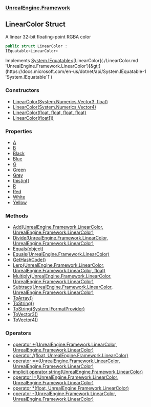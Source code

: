 ### [UnrealEngine.Framework](./UnrealEngine-Framework.md 'UnrealEngine.Framework')
## LinearColor Struct
A linear 32-bit floating-point RGBA color  
```csharp
public struct LinearColor :
IEquatable<LinearColor>
```
Implements [System.IEquatable&lt;](https://docs.microsoft.com/en-us/dotnet/api/System.IEquatable-1 'System.IEquatable`1')[LinearColor](./LinearColor.md 'UnrealEngine.Framework.LinearColor')[&gt;](https://docs.microsoft.com/en-us/dotnet/api/System.IEquatable-1 'System.IEquatable`1')  
### Constructors
- [LinearColor(System.Numerics.Vector3, float)](./LinearColor-LinearColor(Vector3_float).md 'UnrealEngine.Framework.LinearColor.LinearColor(System.Numerics.Vector3, float)')
- [LinearColor(System.Numerics.Vector4)](./LinearColor-LinearColor(Vector4).md 'UnrealEngine.Framework.LinearColor.LinearColor(System.Numerics.Vector4)')
- [LinearColor(float, float, float, float)](./LinearColor-LinearColor(float_float_float_float).md 'UnrealEngine.Framework.LinearColor.LinearColor(float, float, float, float)')
- [LinearColor(float[])](./LinearColor-LinearColor(float--).md 'UnrealEngine.Framework.LinearColor.LinearColor(float[])')
### Properties
- [A](./LinearColor-A.md 'UnrealEngine.Framework.LinearColor.A')
- [B](./LinearColor-B.md 'UnrealEngine.Framework.LinearColor.B')
- [Black](./LinearColor-Black.md 'UnrealEngine.Framework.LinearColor.Black')
- [Blue](./LinearColor-Blue.md 'UnrealEngine.Framework.LinearColor.Blue')
- [G](./LinearColor-G.md 'UnrealEngine.Framework.LinearColor.G')
- [Green](./LinearColor-Green.md 'UnrealEngine.Framework.LinearColor.Green')
- [Grey](./LinearColor-Grey.md 'UnrealEngine.Framework.LinearColor.Grey')
- [this[int]](./LinearColor-this-int-.md 'UnrealEngine.Framework.LinearColor.this[int]')
- [R](./LinearColor-R.md 'UnrealEngine.Framework.LinearColor.R')
- [Red](./LinearColor-Red.md 'UnrealEngine.Framework.LinearColor.Red')
- [White](./LinearColor-White.md 'UnrealEngine.Framework.LinearColor.White')
- [Yellow](./LinearColor-Yellow.md 'UnrealEngine.Framework.LinearColor.Yellow')
### Methods
- [Add(UnrealEngine.Framework.LinearColor, UnrealEngine.Framework.LinearColor)](./LinearColor-Add(LinearColor_LinearColor).md 'UnrealEngine.Framework.LinearColor.Add(UnrealEngine.Framework.LinearColor, UnrealEngine.Framework.LinearColor)')
- [Divide(UnrealEngine.Framework.LinearColor, UnrealEngine.Framework.LinearColor)](./LinearColor-Divide(LinearColor_LinearColor).md 'UnrealEngine.Framework.LinearColor.Divide(UnrealEngine.Framework.LinearColor, UnrealEngine.Framework.LinearColor)')
- [Equals(object)](./LinearColor-Equals(object).md 'UnrealEngine.Framework.LinearColor.Equals(object)')
- [Equals(UnrealEngine.Framework.LinearColor)](./LinearColor-Equals(LinearColor).md 'UnrealEngine.Framework.LinearColor.Equals(UnrealEngine.Framework.LinearColor)')
- [GetHashCode()](./LinearColor-GetHashCode().md 'UnrealEngine.Framework.LinearColor.GetHashCode()')
- [Lerp(UnrealEngine.Framework.LinearColor, UnrealEngine.Framework.LinearColor, float)](./LinearColor-Lerp(LinearColor_LinearColor_float).md 'UnrealEngine.Framework.LinearColor.Lerp(UnrealEngine.Framework.LinearColor, UnrealEngine.Framework.LinearColor, float)')
- [Multiply(UnrealEngine.Framework.LinearColor, UnrealEngine.Framework.LinearColor)](./LinearColor-Multiply(LinearColor_LinearColor).md 'UnrealEngine.Framework.LinearColor.Multiply(UnrealEngine.Framework.LinearColor, UnrealEngine.Framework.LinearColor)')
- [Subtract(UnrealEngine.Framework.LinearColor, UnrealEngine.Framework.LinearColor)](./LinearColor-Subtract(LinearColor_LinearColor).md 'UnrealEngine.Framework.LinearColor.Subtract(UnrealEngine.Framework.LinearColor, UnrealEngine.Framework.LinearColor)')
- [ToArray()](./LinearColor-ToArray().md 'UnrealEngine.Framework.LinearColor.ToArray()')
- [ToString()](./LinearColor-ToString().md 'UnrealEngine.Framework.LinearColor.ToString()')
- [ToString(System.IFormatProvider)](./LinearColor-ToString(IFormatProvider).md 'UnrealEngine.Framework.LinearColor.ToString(System.IFormatProvider)')
- [ToVector3()](./LinearColor-ToVector3().md 'UnrealEngine.Framework.LinearColor.ToVector3()')
- [ToVector4()](./LinearColor-ToVector4().md 'UnrealEngine.Framework.LinearColor.ToVector4()')
### Operators
- [operator +(UnrealEngine.Framework.LinearColor, UnrealEngine.Framework.LinearColor)](./LinearColor-op_Addition(LinearColor_LinearColor).md 'UnrealEngine.Framework.LinearColor.op_Addition(UnrealEngine.Framework.LinearColor, UnrealEngine.Framework.LinearColor)')
- [operator /(float, UnrealEngine.Framework.LinearColor)](./LinearColor-op_Division(float_LinearColor).md 'UnrealEngine.Framework.LinearColor.op_Division(float, UnrealEngine.Framework.LinearColor)')
- [operator ==(UnrealEngine.Framework.LinearColor, UnrealEngine.Framework.LinearColor)](./LinearColor-op_Equality(LinearColor_LinearColor).md 'UnrealEngine.Framework.LinearColor.op_Equality(UnrealEngine.Framework.LinearColor, UnrealEngine.Framework.LinearColor)')
- [implicit operator string(UnrealEngine.Framework.LinearColor)](./LinearColor-op_Implicitstring(LinearColor).md 'UnrealEngine.Framework.LinearColor.op_Implicit string(UnrealEngine.Framework.LinearColor)')
- [operator !=(UnrealEngine.Framework.LinearColor, UnrealEngine.Framework.LinearColor)](./LinearColor-op_Inequality(LinearColor_LinearColor).md 'UnrealEngine.Framework.LinearColor.op_Inequality(UnrealEngine.Framework.LinearColor, UnrealEngine.Framework.LinearColor)')
- [operator *(float, UnrealEngine.Framework.LinearColor)](./LinearColor-op_Multiply(float_LinearColor).md 'UnrealEngine.Framework.LinearColor.op_Multiply(float, UnrealEngine.Framework.LinearColor)')
- [operator -(UnrealEngine.Framework.LinearColor, UnrealEngine.Framework.LinearColor)](./LinearColor-op_Subtraction(LinearColor_LinearColor).md 'UnrealEngine.Framework.LinearColor.op_Subtraction(UnrealEngine.Framework.LinearColor, UnrealEngine.Framework.LinearColor)')
